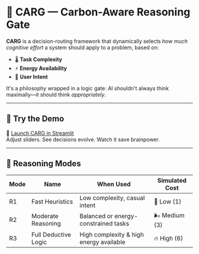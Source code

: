 # 🔌 CARG — Carbon-Aware Reasoning Gate

**CARG** is a decision-routing framework that dynamically selects *how much cognitive effort* a system should apply to a problem, based on:

- 🌡️ **Task Complexity**
- ⚡ **Energy Availability**
- 🎯 **User Intent**

It's a philosophy wrapped in a logic gate: AI shouldn't always think maximally—it should think *appropriately*.

---

## 🚀 Try the Demo

🧪 [Launch CARG in Streamlit](https://b08d8ab2-ba9e-4cf4-b2aa-ce049c6a8a35-00-189fzfpeuslro.picard.replit.dev/)  
Adjust sliders. See decisions evolve. Watch it save brainpower.

---

## 🧠 Reasoning Modes

| Mode | Name                    | When Used                                | Simulated Cost |
|------|-------------------------|------------------------------------------|----------------|
| R1   | Fast Heuristics         | Low complexity, casual intent            | 💨 Low (1)     |
| R2   | Moderate Reasoning      | Balanced or energy-constrained tasks     | 🌬 Medium (3)  |
| R3   | Full Deductive Logic    | High complexity & high energy available  | 🔥 High (6)    |
